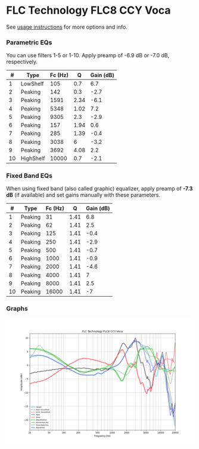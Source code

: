 # FLC Technology FLC8 CCY Voca
See [usage instructions](https://github.com/jaakkopasanen/AutoEq#usage) for more options and info.

### Parametric EQs
You can use filters 1-5 or 1-10. Apply preamp of -6.9 dB or -7.0 dB, respectively.

|   # | Type      |   Fc (Hz) |    Q |   Gain (dB) |
|-----|-----------|-----------|------|-------------|
|   1 | LowShelf  |       105 | 0.7  |         6.7 |
|   2 | Peaking   |       142 | 0.3  |        -2.7 |
|   3 | Peaking   |      1591 | 2.34 |        -6.1 |
|   4 | Peaking   |      5348 | 1.02 |         7.2 |
|   5 | Peaking   |      9305 | 2.3  |        -2.9 |
|   6 | Peaking   |       157 | 1.94 |         0.6 |
|   7 | Peaking   |       285 | 1.39 |        -0.4 |
|   8 | Peaking   |      3038 | 6    |        -3.2 |
|   9 | Peaking   |      3692 | 4.08 |         2.2 |
|  10 | HighShelf |     10000 | 0.7  |        -2.1 |

### Fixed Band EQs
When using fixed band (also called graphic) equalizer, apply preamp of **-7.3 dB** (if available) and set gains manually with these parameters.

|   # | Type    |   Fc (Hz) |    Q |   Gain (dB) |
|-----|---------|-----------|------|-------------|
|   1 | Peaking |        31 | 1.41 |         6.8 |
|   2 | Peaking |        62 | 1.41 |         2.5 |
|   3 | Peaking |       125 | 1.41 |        -0.4 |
|   4 | Peaking |       250 | 1.41 |        -2.9 |
|   5 | Peaking |       500 | 1.41 |        -0.7 |
|   6 | Peaking |      1000 | 1.41 |        -0.9 |
|   7 | Peaking |      2000 | 1.41 |        -4.6 |
|   8 | Peaking |      4000 | 1.41 |         7   |
|   9 | Peaking |      8000 | 1.41 |         2.5 |
|  10 | Peaking |     16000 | 1.41 |        -7   |

### Graphs
![](./FLC%20Technology%20FLC8%20CCY%20Voca.png)
